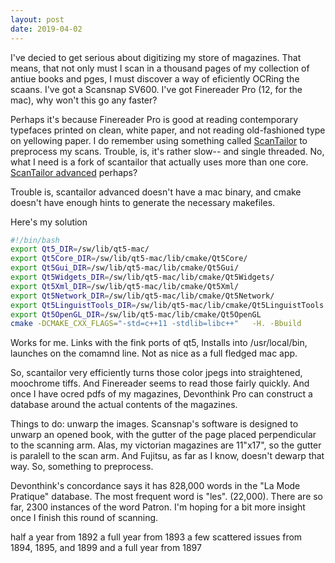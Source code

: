 ```yaml
---
layout: post
date: 2019-04-02
---
```


I've decied to get serious about digitizing my store of magazines. That means, that not only must I scan in a thousand pages of my collection of antiue books and
pges, I must discover a way of eficiently OCRing the scaans. I've got a Scansnap SV600. I've got Finereader Pro (12, for the mac), why won't this go any faster?

Perhaps it's because Finereader Pro is good at reading contemporary typefaces printed on clean, white paper, and not reading old-fashioned type on yellowing paper. 
I do remember using something called [ScanTailor](https://scantailor.org) to preprocess my scans. Trouble, is, it's rather slow-- and single threaded. No, what I need is a fork of scantailor that actually uses more than one core. [ScanTailor advanced](https://github.com/4lex4/scantailor-advanced/releases) perhaps?

Trouble is, scantailor advanced doesn't have a mac binary, and cmake doesn't have enough hints to generate the necessary makefiles.

Here's my solution

```bash
#!/bin/bash
export Qt5_DIR=/sw/lib/qt5-mac/
export Qt5Core_DIR=/sw/lib/qt5-mac/lib/cmake/Qt5Core/
export Qt5Gui_DIR=/sw/lib/qt5-mac/lib/cmake/Qt5Gui/
export Qt5Widgets_DIR=/sw/lib/qt5-mac/lib/cmake/Qt5Widgets/
export Qt5Xml_DIR=/sw/lib/qt5-mac/lib/cmake/Qt5Xml/
export Qt5Network_DIR=/sw/lib/qt5-mac/lib/cmake/Qt5Network/
export Qt5LinguistTools_DIR=/sw/lib/qt5-mac/lib/cmake/Qt5LinguistTools
export Qt5OpenGL_DIR=/sw/lib/qt5-mac/lib/cmake/Qt5OpenGL 
cmake -DCMAKE_CXX_FLAGS="-std=c++11 -stdlib=libc++"   -H. -Bbuild
```

Works for me. Links with the fink ports of qt5, Installs into /usr/local/bin, launches on the comamnd line. Not as nice as a full fledged mac app.

So, scantailor very efficiently turns those color jpegs into straightened, moochrome tiffs. And Finereader seems to read those fairly quickly. And once I have
ocred pdfs of my magazines, Devonthink Pro can construct a database around the actual contents of the magazines.

Things to do: unwarp the images. Scansnap's software is designed to unwarp an opened book, with the gutter of the page placed perpendicular to the scanning arm. Alas, my victorian magazines are 11"x17", so the gutter is paralell to the scan arm. And Fujitsu, as far as I know, doesn't dewarp that way. So, something to preprocess.

Devonthink's concordance says it has  828,000 words in the  "La Mode Pratique" database. The most frequent word is "les". (22,000). There are so far, 2300 instances of the word Patron. I'm hoping for a bit more insight once I finish this round of scanning.

half a year from 1892
a full year  from 1893
a few scattered issues from 1894, 1895, and 1899
and a full year from 1897



